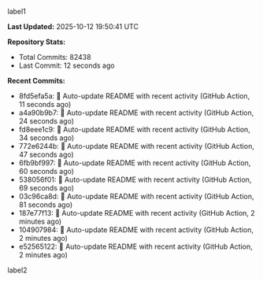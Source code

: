 
label1 
<!-- ACTIVITY_START -->
**Last Updated:** 2025-10-12 19:50:41 UTC

**Repository Stats:**
- Total Commits: 82438
- Last Commit: 12 seconds ago

**Recent Commits:**
- 8fd5efa5a: 🤖 Auto-update README with recent activity (GitHub Action, 11 seconds ago)
- a4a90b9b7: 🤖 Auto-update README with recent activity (GitHub Action, 24 seconds ago)
- fd8eee1c9: 🤖 Auto-update README with recent activity (GitHub Action, 34 seconds ago)
- 772e6244b: 🤖 Auto-update README with recent activity (GitHub Action, 47 seconds ago)
- 6fb9bf997: 🤖 Auto-update README with recent activity (GitHub Action, 60 seconds ago)
- 538056f01: 🤖 Auto-update README with recent activity (GitHub Action, 69 seconds ago)
- 03c96ca8d: 🤖 Auto-update README with recent activity (GitHub Action, 81 seconds ago)
- 187e77f13: 🤖 Auto-update README with recent activity (GitHub Action, 2 minutes ago)
- 104907984: 🤖 Auto-update README with recent activity (GitHub Action, 2 minutes ago)
- e52565122: 🤖 Auto-update README with recent activity (GitHub Action, 2 minutes ago)
<!-- ACTIVITY_END -->

label2
